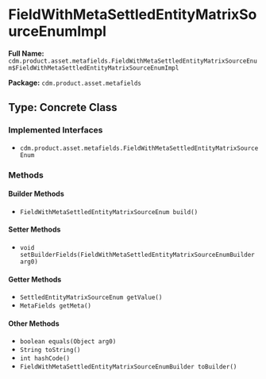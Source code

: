 # FieldWithMetaSettledEntityMatrixSourceEnumImpl

**Full Name:** `cdm.product.asset.metafields.FieldWithMetaSettledEntityMatrixSourceEnum$FieldWithMetaSettledEntityMatrixSourceEnumImpl`

**Package:** `cdm.product.asset.metafields`

## Type: Concrete Class

### Implemented Interfaces

- `cdm.product.asset.metafields.FieldWithMetaSettledEntityMatrixSourceEnum`

### Methods

#### Builder Methods

- `FieldWithMetaSettledEntityMatrixSourceEnum build()`

#### Setter Methods

- `void setBuilderFields(FieldWithMetaSettledEntityMatrixSourceEnumBuilder arg0)`

#### Getter Methods

- `SettledEntityMatrixSourceEnum getValue()`
- `MetaFields getMeta()`

#### Other Methods

- `boolean equals(Object arg0)`
- `String toString()`
- `int hashCode()`
- `FieldWithMetaSettledEntityMatrixSourceEnumBuilder toBuilder()`

